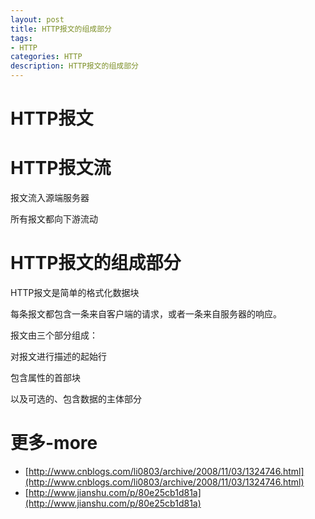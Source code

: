 ```yaml
---
layout: post
title: HTTP报文的组成部分
tags:
- HTTP
categories: HTTP
description: HTTP报文的组成部分
---
```


# HTTP报文

# HTTP报文流

报文流入源端服务器

所有报文都向下游流动

#  HTTP报文的组成部分

 HTTP报文是简单的格式化数据块

 每条报文都包含一条来自客户端的请求，或者一条来自服务器的响应。

 报文由三个部分组成：

 对报文进行描述的起始行

 包含属性的首部块

 以及可选的、包含数据的主体部分

# 更多-more
- [http://www.cnblogs.com/li0803/archive/2008/11/03/1324746.html](http://www.cnblogs.com/li0803/archive/2008/11/03/1324746.html)
- [http://www.jianshu.com/p/80e25cb1d81a](http://www.jianshu.com/p/80e25cb1d81a)